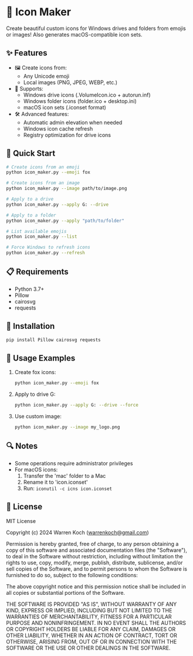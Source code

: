 # 🎨 Icon Maker

Create beautiful custom icons for Windows drives and folders from emojis or images! Also generates macOS-compatible icon sets.

## ✨ Features

- 🖼️ Create icons from:
  - Any Unicode emoji
  - Local images (PNG, JPEG, WEBP, etc.)
- 💾 Supports:
  - Windows drive icons (.VolumeIcon.ico + autorun.inf)
  - Windows folder icons (folder.ico + desktop.ini)
  - macOS icon sets (.iconset format)
- 🛠️ Advanced features:
  - Automatic admin elevation when needed
  - Windows icon cache refresh
  - Registry optimization for drive icons

## 🚀 Quick Start

```bash
# Create icons from an emoji
python icon_maker.py --emoji fox

# Create icons from an image
python icon_maker.py --image path/to/image.png

# Apply to a drive
python icon_maker.py --apply G: --drive

# Apply to a folder
python icon_maker.py --apply "path/to/folder"

# List available emojis
python icon_maker.py --list

# Force Windows to refresh icons
python icon_maker.py --refresh
```

## 📋 Requirements

- Python 3.7+
- Pillow
- cairosvg
- requests

## 🔧 Installation

```bash
pip install Pillow cairosvg requests
```

## 🎯 Usage Examples

1. Create fox icons:
   ```bash
   python icon_maker.py --emoji fox
   ```

2. Apply to drive G:
   ```bash
   python icon_maker.py --apply G: --drive --force
   ```

3. Use custom image:
   ```bash
   python icon_maker.py --image my_logo.png
   ```

## 🔍 Notes

- Some operations require administrator privileges
- For macOS icons:
  1. Transfer the 'mac' folder to a Mac
  2. Rename it to 'icon.iconset'
  3. Run: `iconutil -c icns icon.iconset`

## 📄 License

MIT License

Copyright (c) 2024 Warren Koch (warrenkoch@gmail.com)

Permission is hereby granted, free of charge, to any person obtaining a copy
of this software and associated documentation files (the "Software"), to deal
in the Software without restriction, including without limitation the rights
to use, copy, modify, merge, publish, distribute, sublicense, and/or sell
copies of the Software, and to permit persons to whom the Software is
furnished to do so, subject to the following conditions:

The above copyright notice and this permission notice shall be included in all
copies or substantial portions of the Software.

THE SOFTWARE IS PROVIDED "AS IS", WITHOUT WARRANTY OF ANY KIND, EXPRESS OR
IMPLIED, INCLUDING BUT NOT LIMITED TO THE WARRANTIES OF MERCHANTABILITY,
FITNESS FOR A PARTICULAR PURPOSE AND NONINFRINGEMENT. IN NO EVENT SHALL THE
AUTHORS OR COPYRIGHT HOLDERS BE LIABLE FOR ANY CLAIM, DAMAGES OR OTHER
LIABILITY, WHETHER IN AN ACTION OF CONTRACT, TORT OR OTHERWISE, ARISING FROM,
OUT OF OR IN CONNECTION WITH THE SOFTWARE OR THE USE OR OTHER DEALINGS IN THE
SOFTWARE.
